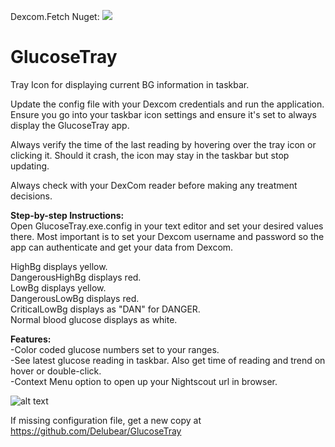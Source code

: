 Dexcom.Fetch Nuget: <img src="https://ci.appveyor.com/api/projects/status/xvjv4m8p6lo9agt8?svg=true" /> 

# GlucoseTray
Tray Icon for displaying current BG information in taskbar.

Update the config file with your Dexcom credentials and run the application.  Ensure you go into your taskbar icon settings and ensure it's set to always display the GlucoseTray app.

Always verify the time of the last reading by hovering over the tray icon or clicking it.  Should it crash, the icon may stay in the taskbar but stop updating.

Always check with your DexCom reader before making any treatment decisions.


<strong>Step-by-step Instructions:</strong> <br>
Open GlucoseTray.exe.config in your text editor and set your desired values there.  Most important is to set your Dexcom username and password so the app can authenticate and get your data from Dexcom.

HighBg displays yellow. <br>
DangerousHighBg displays red. <br>
LowBg displays yellow. <br>
DangerousLowBg displays red. <br>
CriticalLowBg displays as "DAN" for DANGER. <br>
Normal blood glucose displays as white. <br>

<strong>Features:</strong> <br>
-Color coded glucose numbers set to your ranges. <br>
-See latest glucose reading in taskbar.  Also get time of reading and trend on hover or double-click. <br>
-Context Menu option to open up your Nightscout url in browser. <br>

![alt text](https://raw.githubusercontent.com/Delubear/GlucoseTray/master/2019-05-03_16-18-24.png)


If missing configuration file, get a new copy at https://github.com/Delubear/GlucoseTray
